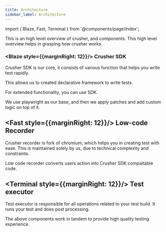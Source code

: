 ```yaml
---
title: Architecture
sidebar_label: Architecture
---
```


import { Blaze, Fast, Terminal } from '@components/page/index';

<head>
  <title>Create a test - Crusher docs</title>
  <meta name="description" />
</head>

This is an high level overview of crusher, and components. This high level overview helps in grasping how crusher works.

### <Blaze style={{marginRight: 12}}/> Crusher SDK

Crusher SDK is our core, it consists of various function that helps you write test rapidly.

This allows us to created declarative framework to write tests.

For extended functionality, you can use SDK.

We use playwright as our base, and then we apply patches and add custom logic on top of it.

## <Fast style={{marginRight: 12}}/> Low-code Recorder

Crusher recorder is fork of chromium, which helps you in creating test with ease. This is maintained solely by us,
due to technical complexity and constraints.

Low code recorder converts users action into Crusher SDK compaitable code.

## <Terminal style={{marginRight: 12}}/> Test executor

Test executor is responsible for all operations related to your test build. It runs your test and does post processing.

The above components work in tandem to provide high quality testing experience.

